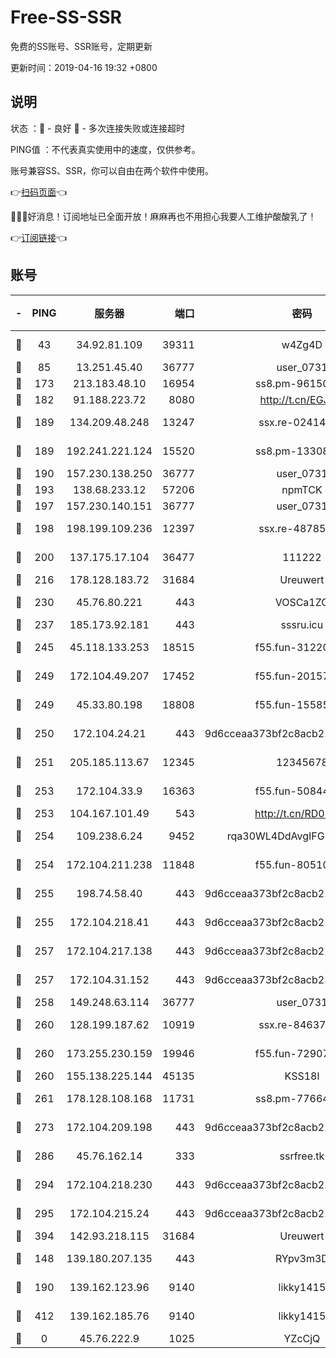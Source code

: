 # Free-SS-SSR

免费的SS账号、SSR账号，定期更新

更新时间：2019-04-16 19:32 +0800

## 说明

状态     ：🙂 - 良好 🙁 - 多次连接失败或连接超时

PING值   ：不代表真实使用中的速度，仅供参考。

账号兼容SS、SSR，你可以自由在两个软件中使用。

👉[扫码页面](https://liesauer.github.io/Free-SS-SSR/)👈

🎉🎉🎉好消息！订阅地址已全面开放！麻麻再也不用担心我要人工维护酸酸乳了！

👉[订阅链接](https://www.liesauer.net/yogurt/subscribe?ACCESS_TOKEN=DAYxR3mMaZAsaqUb)👈

## 账号

|-|PING|服务器|端口|密码|加密方式|区域|
|:----:|:----:|:-----:|-----:|:----:|:----:|:----:|
|🙂|43|34.92.81.109|39311|w4Zg4D|chacha20-ietf|US|
|🙂|85|13.251.45.40|36777|user_0731|chacha20|SG|
|🙂|173|213.183.48.10|16954|ss8.pm-96150837|rc4-md5|RU|
|🙂|182|91.188.223.72|8080|http://t.cn/EGJIyrl|rc4-md5|RU|
|🙂|189|134.209.48.248|13247|ssx.re-02414807|aes-256-cfb|US|
|🙂|189|192.241.221.124|15520|ss8.pm-13308805|aes-256-cfb|US|
|🙂|190|157.230.138.250|36777|user_0731|chacha20|US|
|🙂|193|138.68.233.12|57206|npmTCK|rc4-md5|US|
|🙂|197|157.230.140.151|36777|user_0731|chacha20|US|
|🙂|198|198.199.109.236|12397|ssx.re-48785024|aes-256-cfb|US|
|🙂|200|137.175.17.104|36477|111222|aes-256-cfb|US|
|🙂|216|178.128.183.72|31684|Ureuwert|chacha20|US|
|🙂|230|45.76.80.221|443|VOSCa1ZG|aes-256-cfb|DE|
|🙂|237|185.173.92.181|443|sssru.icu|rc4-md5|RU|
|🙂|245|45.118.133.253|18515|f55.fun-31220969|aes-256-cfb|SG|
|🙂|249|172.104.49.207|17452|f55.fun-20157942|aes-256-cfb|SG|
|🙂|249|45.33.80.198|18808|f55.fun-15585908|aes-256-cfb|US|
|🙂|250|172.104.24.21|443|9d6cceaa373bf2c8acb22e60b6a58be6|aes-256-cfb|US|
|🙂|251|205.185.113.67|12345|12345678|aes-256-cfb|US|
|🙂|253|172.104.33.9|16363|f55.fun-50844957|aes-256-cfb|SG|
|🙂|253|104.167.101.49|543|http://t.cn/RD0D7sx|rc4-md5|CA|
|🙂|254|109.238.6.24|9452|rqa30WL4DdAvgIFG6Fs3znzTa|aes-256-cfb|FR|
|🙂|254|172.104.211.238|11848|f55.fun-80510832|aes-256-cfb|US|
|🙂|255|198.74.58.40|443|9d6cceaa373bf2c8acb22e60b6a58be6|aes-256-cfb|US|
|🙂|255|172.104.218.41|443|9d6cceaa373bf2c8acb22e60b6a58be6|aes-256-cfb|US|
|🙂|257|172.104.217.138|443|9d6cceaa373bf2c8acb22e60b6a58be6|aes-256-cfb|US|
|🙂|257|172.104.31.152|443|9d6cceaa373bf2c8acb22e60b6a58be6|aes-256-cfb|US|
|🙂|258|149.248.63.114|36777|user_0731|chacha20|CA|
|🙂|260|128.199.187.62|10919|ssx.re-84637462|aes-256-cfb|SG|
|🙂|260|173.255.230.159|19946|f55.fun-72907812|aes-256-cfb|US|
|🙂|260|155.138.225.144|45135|KSS18l|rc4-md5|US|
|🙂|261|178.128.108.168|11731|ss8.pm-77664011|aes-256-cfb|SG|
|🙂|273|172.104.209.198|443|9d6cceaa373bf2c8acb22e60b6a58be6|aes-256-cfb|US|
|🙂|286|45.76.162.14|333|ssrfree.tk|aes-256-cfb|SG|
|🙂|294|172.104.218.230|443|9d6cceaa373bf2c8acb22e60b6a58be6|aes-256-cfb|US|
|🙂|295|172.104.215.24|443|9d6cceaa373bf2c8acb22e60b6a58be6|aes-256-cfb|US|
|🙂|394|142.93.218.115|31684|Ureuwert|chacha20|IN|
|🙂|148|139.180.207.135|443|RYpv3m3D|aes-256-cfb|JP|
|🙂|190|139.162.123.96|9140|likky1415|aes-256-cfb|JP|
|🙂|412|139.162.185.76|9140|likky1415|aes-256-cfb|DE|
|🙁|0|45.76.222.9|1025|YZcCjQ|rc4-md5|JP|
